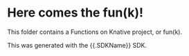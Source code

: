 
# Here comes the fun(k)!

This folder contains a Functions on Knative project, or fun(k).

This was generated with the {{.SDKName}} SDK.
